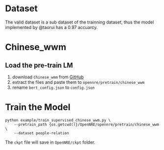 # Dataset

The valid dataset is a sub dataset of the trainning dataset, thus the model implemented by @taorui has a 0.97 accuarcy.

# Chinese_wwm

## Load the pre-train LM
1. download `Chinese_wmm` from [GitHub](https://github.com/ymcui/Chinese-BERT-wwm)
2. extract the files and paste them to `opennre/pretrain/chinese_wwm`
3. rename `bert_config.json` to `config.json`

# Train the Model

 ```
 python example/train_supervised_chinese_wwm.py \
     --pretrain_path {os.getcwd()}/OpenNRE/opennre/pretrain/chinese_wwm \
     --dataset people-relation
 ```

 The `ckpt` file will save in `OpenNRE/ckpt` folder.
 
